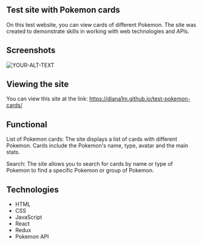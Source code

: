 ## Test site with Pokemon cards
On this test website, you can view cards of different Pokemon. The site was created to demonstrate skills in working with web technologies and APIs.

## Screenshots
<picture>
 <source media="(prefers-color-scheme: dark)" srcset="https://drive.google.com/file/d/1voRXrIuQlO1Sm28Zr22EEsOM0BouQq18/view?usp=drive_link">
 <source media="(prefers-color-scheme: light)" srcset="https://drive.google.com/file/d/1voRXrIuQlO1Sm28Zr22EEsOM0BouQq18/view?usp=drive_link">
 <img alt="YOUR-ALT-TEXT" src="https://drive.google.com/file/d/1voRXrIuQlO1Sm28Zr22EEsOM0BouQq18/view?usp=drive_link">
</picture>

## Viewing the site
You can view this site at the link: https://diana1m.github.io/test-pokemon-cards/

## Functional
List of Pokemon cards: The site displays a list of cards with different Pokemon. Cards include the Pokemon's name, type, avatar and the main stats.

Search: The site allows you to search for cards by name or type of Pokemon to find a specific Pokemon or group of Pokemon.

## Technologies 
- HTML
- CSS
- JavaScript
- React
- Redux
- Pokemon API
